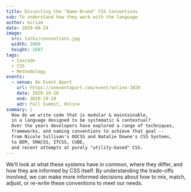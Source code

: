 ```yaml
---
title: Dissecting the ‘Name-Brand’ CSS Conventions
sub: To understand how they work with the language
author: miriam
date: 2020-08-24
image:
  src: talks/conventions.jpg
  width: 2000
  height: 1687
tags:
  - Cascade
  - CSS
  - Methodology
events:
  - venue: An Event Apart
    url: https://aneventapart.com/event/online-1020
    date: 2020-10-26
    end: 2020-10-28
    adr: Fall Summit, Online
summary: |
  How do we write code that is modular & maintainable,
  in a language designed to be systematic & contextual?
  Over the years developers have explored a range of techniques,
  frameworks, and naming conventions to achieve that goal --
  from Nicole Sullivan's OOCSS and Natalie Downe's CSS Systems,
  to BEM, SMACSS, ITCSS, CUBE,
  and recent attempts at purely "utility-based" CSS.
---
```


We’ll look at what these systems have in common,
where they differ, and how they are informed by CSS itself.
By understanding the trade-offs involved,
we can make more informed decisions
about how to mix, match, adjust,
or re-write these conventions to meet our needs.
